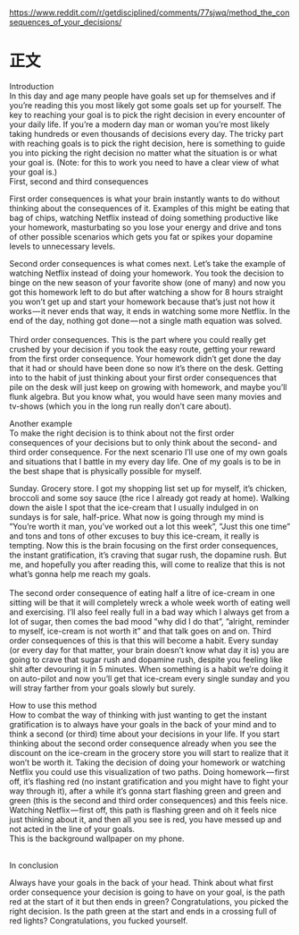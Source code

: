 
# 
https://www.reddit.com/r/getdisciplined/comments/77sjwq/method_the_consequences_of_your_decisions/
# 正文
Introduction <br/>
In this day and age many people have goals set up for themselves and if you’re reading this you most likely got some goals set up for yourself. The key to reaching your goal is to pick the right decision in every encounter of your daily life. If you’re a modern day man or woman you’re most likely taking hundreds or even thousands of decisions every day. The tricky part with reaching goals is to pick the right decision, here is something to guide you into picking the right decision no matter what the situation is or what your goal is.
(Note: for this to work you need to have a clear view of what your goal is.)<br/>
First, second and third consequences<br/>

First order consequences is what your brain instantly wants to do without thinking about the consequences of it. Examples of this might be eating that bag of chips, watching Netflix instead of doing something productive like your homework, masturbating so you lose your energy and drive and tons of other possible scenarios which gets you fat or spikes your dopamine levels to unnecessary levels.<br/>

Second order consequences is what comes next. Let’s take the example of watching Netflix instead of doing your homework. You took the decision to binge on the new season of your favorite show (one of many) and now you got this homework left to do but after watching a show for 8 hours straight you won’t get up and start your homework because that’s just not how it works — it never ends that way, it ends in watching some more Netflix. In the end of the day, nothing got done — not a single math equation was solved.<br/>
<br/>
Third order consequences. This is the part where you could really get crushed by your decision if you took the easy route, getting your reward from the first order consequence. Your homework didn’t get done the day that it had or should have been done so now it’s there on the desk. Getting into to the habit of just thinking about your first order consequences that pile on the desk will just keep on growing with homework, and maybe you’ll flunk algebra. But you know what, you would have seen many movies and tv-shows (which you in the long run really don’t care about).<br/>

Another example<br/>
To make the right decision is to think about not the first order consequences of your decisions but to only think about the second- and third order consequence. For the next scenario I’ll use one of my own goals and situations that I battle in my every day life. One of my goals is to be in the best shape that is physically possible for myself.<br/>

Sunday. Grocery store. I got my shopping list set up for myself, it’s chicken, broccoli and some soy sauce (the rice I already got ready at home). Walking down the aisle I spot that the ice-cream that I usually indulged in on sundays is for sale, half-price. What now is going through my mind is ”You’re worth it man, you’ve worked out a lot this week”, ”Just this one time” and tons and tons of other excuses to buy this ice-cream, it really is tempting. Now this is the brain focusing on the first order consequences, the instant gratification, it’s craving that sugar rush, the dopamine rush. But me, and hopefully you after reading this, will come to realize that this is not what’s gonna help me reach my goals.<br/>
<br/>
The second order consequence of eating half a litre of ice-cream in one sitting will be that it will completely wreck a whole week worth of eating well and exercising. I’ll also feel really full in a bad way which I always get from a lot of sugar, then comes the bad mood ”why did I do that”, ”alright, reminder to myself, ice-cream is not worth it” and that talk goes on and on.
Third order consequences of this is that this will become a habit. Every sunday (or every day for that matter, your brain doesn’t know what day it is) you are going to crave that sugar rush and dopamine rush, despite you feeling like shit after devouring it in 5 minutes. When something is a habit we’re doing it on auto-pilot and now you’ll get that ice-cream every single sunday and you will stray farther from your goals slowly but surely.<br/>

How to use this method<br/>
How to combat the way of thinking with just wanting to get the instant gratification is to always have your goals in the back of your mind and to think a second (or third) time about your decisions in your life. If you start thinking about the second order consequence already when you see the discount on the ice-cream in the grocery store you will start to realize that it won’t be worth it. Taking the decision of doing your homework or watching Netflix you could use this visualization of two paths. Doing homework — first off, it’s flashing red (no instant gratification and you might have to fight your way through it), after a while it’s gonna start flashing green and green and green (this is the second and third order consequences) and this feels nice. Watching Netflix — first off, this path is flashing green and oh it feels nice just thinking about it, and then all you see is red, you have messed up and not acted in the line of your goals.<br/>
This is the background wallpaper on my phone.<br/>

<br/>
In conclusion<br/>

Always have your goals in the back of your head. Think about what first order consequence your decision is going to have on your goal, is the path red at the start of it but then ends in green? Congratulations, you picked the right decision. Is the path green at the start and ends in a crossing full of red lights? Congratulations, you fucked yourself.<br/>


